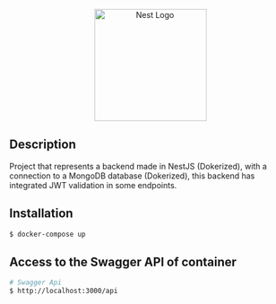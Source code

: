 <p align="center">
  <a href="http://nestjs.com/" target="blank"><img src="https://nestjs.com/img/logo-small.svg" width="200" alt="Nest Logo" /></a>
</p>

## Description

Project that represents a backend made in NestJS (Dokerized), with a connection to a MongoDB database (Dokerized), this backend has integrated JWT validation in some endpoints.

## Installation

```bash
$ docker-compose up
```

## Access to the Swagger API of container

```bash
# Swagger Api
$ http://localhost:3000/api
